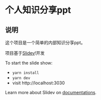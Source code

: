 # 个人知识分享ppt

## 说明

这个项目是一个简单的内部知识分享ppt。

项目基于[Slidev](https://github.com/slidevjs/slidev)!开发


To start the slide show:

- `yarn install`
- `yarn dev`
- visit http://localhost:3030

Learn more about Slidev on [documentations](https://sli.dev/).
